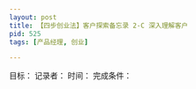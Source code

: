 ```yaml
---
layout: post
title: 【四步创业法】客户探索备忘录 2-C 深入理解客户
pid: 525
tags: [产品经理, 创业]

---
```


目标：
记录者：
时间：
完成条件：



